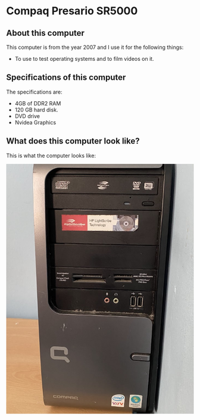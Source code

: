# Compaq Presario SR5000
## About this computer
This computer is from the year 2007 and I use it for the following things:

- To use to test operating systems and to film videos on it.
## Specifications of this computer
The specifications are:
- 4GB of DDR2 RAM
- 120 GB hard disk.
- DVD drive
- Nvidea Graphics
## What does this computer look like?
This is what the computer looks like:

![Compaq Presario SR5000](https://raw.githubusercontent.com/Lolzoes/Lolzoes/refs/heads/main/assets/Compaq%20Presario%20SR5000.jpg)
